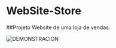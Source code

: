 # WebSite-Store
##Projeto Website de uma loja de vendas.

![DEMONSTRACION](https://github.com/Daniel-Tavares-de-Lima/WebSite-Store/blob/main/🌻%20de%20van%20gogh%20GIF-min.gif)
